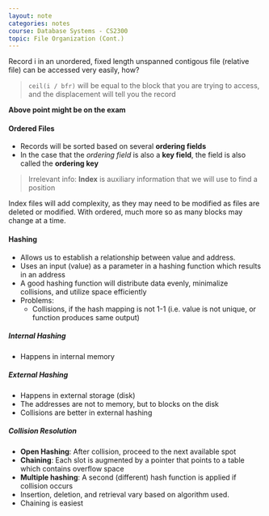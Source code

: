 ```yaml
---
layout: note
categories: notes
course: Database Systems - CS2300
topic: File Organization (Cont.)
---
```

Record i in an unordered, fixed length unspanned contigous file (relative file) can be accessed very easily, how?

> `ceil(i / bfr)` will be equal to the block that you are trying to access, and the displacement will tell you the record

**Above point might be on the exam**

#### Ordered Files
- Records will be sorted based on several **ordering fields**
- In the case that the *ordering field* is also a **key field**, the field is also called the **ordering key**

> Irrelevant info: **Index** is auxiliary information that we will use to find a position

Index files will add complexity, as they may need to be modified as files are deleted or modified. With ordered, much more so as many blocks may change at a time.

#### Hashing
- Allows us to establish a relationship between value and address.
- Uses an input (value) as a parameter in a hashing function which results in an address
- A good hashing function will distribute data evenly, minimalize collisions, and utilize space efficiently
- Problems:
  - Collisions, if the hash mapping is not 1-1 (i.e. value is not unique, or function produces same output)

##### Internal Hashing
- Happens in internal memory

##### External Hashing
- Happens in external storage (disk)
- The addresses are not to memory, but to blocks on the disk
- Collisions are better in external hashing

##### Collision Resolution
- **Open Hashing**: After collision, proceed to the next available spot
- **Chaining**: Each slot is augmented by a pointer that points to a table which contains overflow space
- **Multiple hashing**: A second (different) hash function is applied if collision occurs
- Insertion, deletion, and retrieval vary based on algorithm used.
- Chaining is easiest
